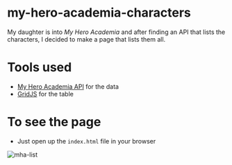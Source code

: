 # my-hero-academia-characters
My daughter is into _My Hero Academia_ and after finding an API that lists the characters, I decided to make a page that lists them all.

# Tools used
- [My Hero Academia API](https://myheroacademiaapi.com/docs) for the data
- [GridJS](https://gridjs.io/docs/index) for the table

# To see the page
- Just open up the `index.html` file in your browser

![mha-list](https://user-images.githubusercontent.com/454966/130114853-4ea22cc7-70e6-4692-b8ec-edb2f861036a.png)

